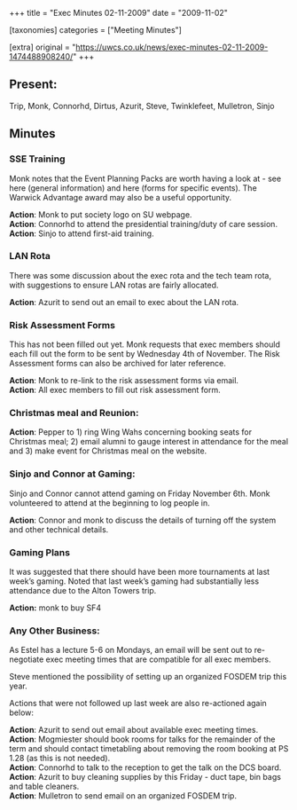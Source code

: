 +++
title = "Exec Minutes 02-11-2009"
date = "2009-11-02"

[taxonomies]
categories = ["Meeting Minutes"]

[extra]
original = "https://uwcs.co.uk/news/exec-minutes-02-11-2009-1474488908240/"
+++

## Present:

Trip, Monk, Connorhd, Dirtus, Azurit, Steve, Twinklefeet, Mulletron, Sinjo

## Minutes

### SSE Training

Monk notes that the Event Planning Packs are worth having a look at - see here (general information) and here (forms for specific events). The Warwick Advantage award may also be a useful opportunity.

**Action**: Monk to put society logo on SU webpage.  
**Action**: Connorhd to attend the presidential training/duty of care session.  
**Action**: Sinjo to attend first-aid training.

### LAN Rota

There was some discussion about the exec rota and the tech team rota, with suggestions to ensure LAN rotas are fairly allocated.

**Action**: Azurit to send out an email to exec about the LAN rota.

### Risk Assessment Forms

This has not been filled out yet. Monk requests that exec members should each fill out the form to be sent by Wednesday 4th of November. The Risk Assessment forms can also be archived for later reference.

**Action**: Monk to re-link to the risk assessment forms via email.  
**Action**: All exec members to fill out risk assessment form.

### Christmas meal and Reunion:

**Action**: Pepper to 1) ring Wing Wahs concerning booking seats for Christmas meal; 2) email alumni to gauge interest in attendance for the meal and 3) make event for Christmas meal on the website.

### Sinjo and Connor at Gaming:

Sinjo and Connor cannot attend gaming on Friday November 6th. Monk volunteered to attend at the beginning to log people in.

**Action**: Connor and monk to discuss the details of turning off the system and other technical details.

### Gaming Plans

It was suggested that there should have been more tournaments at last week’s gaming. Noted that last week’s gaming had substantially less attendance due to the Alton Towers trip.

**Action:** monk to buy SF4

### Any Other Business:

As Estel has a lecture 5-6 on Mondays, an email will be sent out to re-negotiate exec meeting times that are compatible for all exec members.

Steve mentioned the possibility of setting up an organized FOSDEM trip this year.

Actions that were not followed up last week are also re-actioned again below:

**Action**: Azurit to send out email about available exec meeting times.  
**Action**: Mogmiester should book rooms for talks for the remainder of the term and should contact timetabling about removing the room booking at PS 1.28 (as this is not needed).  
**Action**: Connorhd to talk to the reception to get the talk on the DCS board.  
**Action**: Azurit to buy cleaning supplies by this Friday - duct tape, bin bags and table cleaners.  
**Action**: Mulletron to send email on an organized FOSDEM trip.
